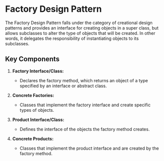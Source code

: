 # Factory Design Pattern

The Factory Design Pattern falls under the category of creational design patterns and provides an interface for creating objects in a super class, but allows subclasses to alter the type of objects that will be created. In other words, it delegates the responsibility of instantiating objects to its subclasses.

## Key Components

1. **Factory Interface/Class:**
   - Declares the factory method, which returns an object of a type specified by an interface or abstract class.

2. **Concrete Factories:**
   - Classes that implement the factory interface and create specific types of objects.

3. **Product Interface/Class:**
   - Defines the interface of the objects the factory method creates.

4. **Concrete Products:**
   - Classes that implement the product interface and are created by the factory method.



